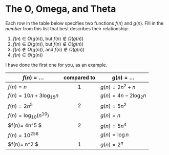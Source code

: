 # The O, Omega, and Theta

Each row in the table below specifies two functions $f(n)$ and $g(n)$.
Fill in the *number* from this list that best describes their relationship:

1. $f(n)\in O(g(n))$, but $f(n)\not \in \Omega(g(n))$
1. $f(n)\in \Omega(g(n))$, but $f(n)\not \in O(g(n))$
1. $f(n)\not\in O(g(n))$, and $f(n)\not \in \Omega(g(n))$
1. $f(n)\in \Theta (g(n))$

I have done the first one for you, as an example.

| $f(n)=\ldots$              | compared to | $g(n)=\ldots$          |
|----------------------------|:-----------:|------------------------|
| $f(n)=n$                   | 1           | $g(n)=2n^2 + n$        |
| $f(n)= 10n + 3\log_{15} n$ |             | $g(n)= 4n - 2\log_2 n$ |
| $f(n) = 2n^5$              |   2          | $g(n) = 5n^2$          |
| $f(n)=\log_{10} \left(n^{10}\right)$ |  | $g(n)=n$ |
| $f(n)= 4n^5 $ | 2 | $g(n)= 5n^4$ | 
| $f(n) = 10^{256}$ |  | $g(n) = \log n$ |
| $f(n)= n^2 $ | 1 | $g(n)= 2^n$ |

